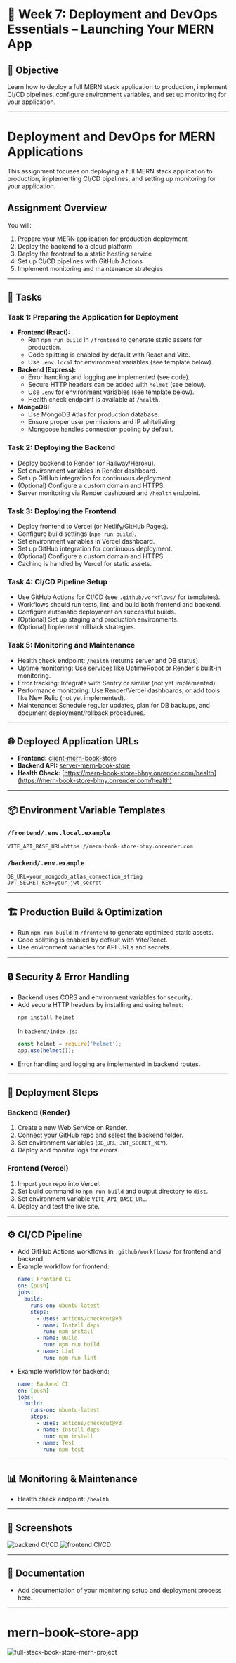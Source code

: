 # 🚀 Week 7: Deployment and DevOps Essentials – Launching Your MERN App

## 🚀 Objective
Learn how to deploy a full MERN stack application to production, implement CI/CD pipelines, configure environment variables, and set up monitoring for your application.

---

# Deployment and DevOps for MERN Applications

This assignment focuses on deploying a full MERN stack application to production, implementing CI/CD pipelines, and setting up monitoring for your application.

## Assignment Overview

You will:
1. Prepare your MERN application for production deployment
2. Deploy the backend to a cloud platform
3. Deploy the frontend to a static hosting service
4. Set up CI/CD pipelines with GitHub Actions
5. Implement monitoring and maintenance strategies

---

## 📂 Tasks

### Task 1: Preparing the Application for Deployment
- **Frontend (React):**
  - Run `npm run build` in `/frontend` to generate static assets for production.
  - Code splitting is enabled by default with React and Vite.
  - Use `.env.local` for environment variables (see template below).
- **Backend (Express):**
  - Error handling and logging are implemented (see code).
  - Secure HTTP headers can be added with `helmet` (see below).
  - Use `.env` for environment variables (see template below).
  - Health check endpoint is available at `/health`.
- **MongoDB:**
  - Use MongoDB Atlas for production database.
  - Ensure proper user permissions and IP whitelisting.
  - Mongoose handles connection pooling by default.

### Task 2: Deploying the Backend
- Deploy backend to Render (or Railway/Heroku).
- Set environment variables in Render dashboard.
- Set up GitHub integration for continuous deployment.
- (Optional) Configure a custom domain and HTTPS.
- Server monitoring via Render dashboard and `/health` endpoint.

### Task 3: Deploying the Frontend
- Deploy frontend to Vercel (or Netlify/GitHub Pages).
- Configure build settings (`npm run build`).
- Set environment variables in Vercel dashboard.
- Set up GitHub integration for continuous deployment.
- (Optional) Configure a custom domain and HTTPS.
- Caching is handled by Vercel for static assets.

### Task 4: CI/CD Pipeline Setup
- Use GitHub Actions for CI/CD (see `.github/workflows/` for templates).
- Workflows should run tests, lint, and build both frontend and backend.
- Configure automatic deployment on successful builds.
- (Optional) Set up staging and production environments.
- (Optional) Implement rollback strategies.

### Task 5: Monitoring and Maintenance
- Health check endpoint: `/health` (returns server and DB status).
- Uptime monitoring: Use services like UptimeRobot or Render's built-in monitoring.
- Error tracking: Integrate with Sentry or similar (not yet implemented).
- Performance monitoring: Use Render/Vercel dashboards, or add tools like New Relic (not yet implemented).
- Maintenance: Schedule regular updates, plan for DB backups, and document deployment/rollback procedures.

---

## 🌐 Deployed Application URLs
- **Frontend:** [client-mern-book-store](https://mern-book-store-taupe.vercel.app/)
- **Backend API:** [server-mern-book-store](https://mern-book-store-bhny.onrender.com/)
- **Health Check:** [https://mern-book-store-bhny.onrender.com/health](https://mern-book-store-bhny.onrender.com/health)

---

## 📦 Environment Variable Templates

### `/frontend/.env.local.example`
```
VITE_API_BASE_URL=https://mern-book-store-bhny.onrender.com
```

### `/backend/.env.example`
```
DB_URL=your_mongodb_atlas_connection_string
JWT_SECRET_KEY=your_jwt_secret
```

---

## 🏗️ Production Build & Optimization
- Run `npm run build` in `/frontend` to generate optimized static assets.
- Code splitting is enabled by default with Vite/React.
- Use environment variables for API URLs and secrets.

---

## 🔒 Security & Error Handling
- Backend uses CORS and environment variables for security.
- Add secure HTTP headers by installing and using `helmet`:
  ```sh
  npm install helmet
  ```
  In `backend/index.js`:
  ```js
  const helmet = require('helmet');
  app.use(helmet());
  ```
- Error handling and logging are implemented in backend routes.

---

## 🚀 Deployment Steps

### Backend (Render)
1. Create a new Web Service on Render.
2. Connect your GitHub repo and select the backend folder.
3. Set environment variables (`DB_URL`, `JWT_SECRET_KEY`).
4. Deploy and monitor logs for errors.

### Frontend (Vercel)
1. Import your repo into Vercel.
2. Set build command to `npm run build` and output directory to `dist`.
3. Set environment variable `VITE_API_BASE_URL`.
4. Deploy and test the live site.

---

## ⚙️ CI/CD Pipeline
- Add GitHub Actions workflows in `.github/workflows/` for frontend and backend.
- Example workflow for frontend:
  ```yaml
  name: Frontend CI
  on: [push]
  jobs:
    build:
      runs-on: ubuntu-latest
      steps:
        - uses: actions/checkout@v3
        - name: Install deps
          run: npm install
        - name: Build
          run: npm run build
        - name: Lint
          run: npm run lint
  ```
- Example workflow for backend:
  ```yaml
  name: Backend CI
  on: [push]
  jobs:
    build:
      runs-on: ubuntu-latest
      steps:
        - uses: actions/checkout@v3
        - name: Install deps
          run: npm install
        - name: Test
          run: npm test
  ```

---

## 📊 Monitoring & Maintenance
- Health check endpoint: `/health`

---

## 📸 Screenshots
![backend CI/CD](./images/backend.JPG)
![frontend CI/CD](./images/frontend.JPG)

---

## 📄 Documentation
- Add documentation of your monitoring setup and deployment process here.

---
# mern-book-store-app
![full-stack-book-store-mern-project](/frontend/src/assets/github-cover.png)
